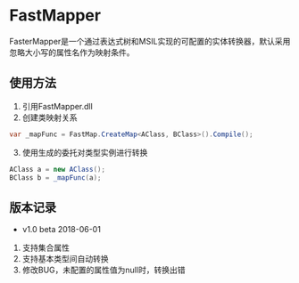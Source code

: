 FastMapper
=======
FasterMapper是一个通过表达式树和MSIL实现的可配置的实体转换器，默认采用忽略大小写的属性名作为映射条件。

使用方法
-----------
1. 引用FastMapper.dll
2. 创建类映射关系
```csharp
var _mapFunc = FastMap.CreateMap<AClass, BClass>().Compile();
```
3. 使用生成的委托对类型实例进行转换
```csharp
AClass a = new AClass();
BClass b = _mapFunc(a);
```

版本记录
-----------
* v1.0 beta 2018-06-01
1. 支持集合属性
2. 支持基本类型间自动转换
3. 修改BUG，未配置的属性值为null时，转换出错

